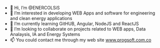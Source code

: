 - 👋 Hi, I’m @ENERCOLSiS
- 👀 I’m interested in developing WEB Apps and software for engineering and clean energy applications
- 🌱 I’m currently learning GitHUB, Angular, NodeJS and ReactJS 
- 💞️ I’m looking to collaborate on projects related to WEB apps, Data Analaysis, IA and Energy Systems 
- 📫 You could contact me through my web site www.progsoft.com.co

